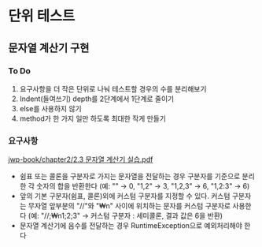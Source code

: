 # 단위 테스트
## 문자열 계산기 구현

### To Do
1. 요구사항을 더 작은 단위로 나눠 테스트할 경우의 수를 분리해보기
2. Indent(들여쓰기) depth를 2단계에서 1단계로 줄이기
3. else를 사용하지 않기
4. method가 한 가지 일만 하도록 최대한 작게 만들기

### 요구사항
[jwp-book/chapter2/2.3 문자열 계산기 실습.pdf](https://github.com/slipp/jwp-book/blob/master/chapter2/2.3%20%EB%AC%B8%EC%9E%90%EC%97%B4%20%EA%B3%84%EC%82%B0%EA%B8%B0%20%EC%8B%A4%EC%8A%B5.pdf)
* 쉼표 또는 콜론을 구분자로 가지는 문자열을 전달하는 경우 구분자를 기준으로 분리한 각 숫자의 합을 반환한다 (예: "" → 0, "1,2" → 3, "1,2,3" → 6, "1,2:3" → 6)
* 앞의 기본 구분자(쉼표, 콜론)외에 커스텀 구분자를 지정할 수 있다. 커스텀 구분자는 무자열 앞부분의 "//"와 "₩n" 사이에 위치하는 문자를 커스텀 구분자로 사용한다 (예: "//;₩n1;2;3" → 커스텀 구분자 : 세미콜론, 결과 값은 6을 반환)
* 문자열 계산기에 음수를 전달하는 경우 RuntimeException으로 예외처리해야 한다

